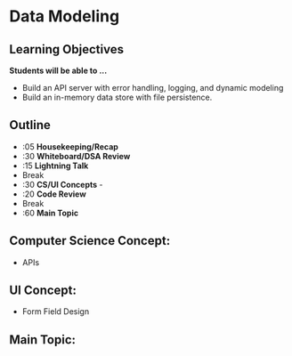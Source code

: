 # Data Modeling

## Learning Objectives

**Students will be able to ...**

* Build an API server with error handling, logging, and dynamic modeling
* Build an in-memory data store with file persistence.

## Outline
* :05 **Housekeeping/Recap**
* :30 **Whiteboard/DSA Review**
* :15 **Lightning Talk**
* Break
* :30 **CS/UI Concepts** -
* :20 **Code Review**
* Break
* :60 **Main Topic**

## Computer Science Concept:
* APIs

## UI Concept:
* Form Field Design

## Main Topic:
